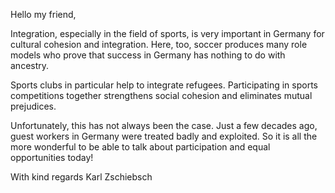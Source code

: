Hello my friend,

Integration, especially in the field of sports, is very important in Germany for cultural cohesion and integration. Here, too, soccer produces many role models who prove that success in Germany has nothing to do with ancestry.

Sports clubs in particular help to integrate refugees. Participating in sports competitions together strengthens social cohesion and eliminates mutual prejudices.

Unfortunately, this has not always been the case. Just a few decades ago, guest workers in Germany were treated badly and exploited. So it is all the more wonderful to be able to talk about participation and equal opportunities today!

With kind regards
Karl Zschiebsch
